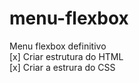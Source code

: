 # menu-flexbox
Menu flexbox definitivo <br>
[x] Criar estrutura do HTML <br>
[x] Criar a estrura do CSS